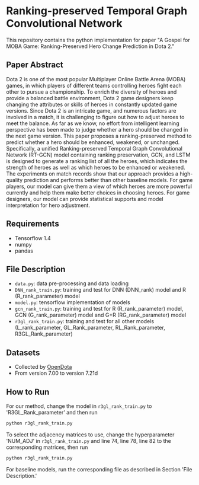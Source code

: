 # Ranking-preserved Temporal Graph Convolutional Network

This repository contains the python implementation for paper "A Gospel for MOBA Game: Ranking-Preserved Hero Change Prediction in Dota 2."

## Paper Abstract

Dota 2 is one of the most popular Multiplayer Online Battle Arena (MOBA) games, in which players of different teams controlling heroes fight each other to pursue a championship. To enrich the diversity of heroes and provide a balanced battle environment, Dota 2 game designers keep changing the attributes or skills of heroes in constantly updated game versions. Since Dota 2 is an intricate game, and numerous factors are involved in a match, it is challenging to figure out how to adjust heroes to meet the balance. As far as we know, no effort from intelligent learning perspective has been made to judge whether a hero should be changed in the next game version. This paper proposes a ranking-preserved method to predict whether a hero should be enhanced, weakened, or unchanged. Specifically, a unified Ranking-preserved Temporal Graph Convolutional Network (RT-GCN) model containing ranking preservation, GCN, and LSTM is designed to generate a ranking list of all the heroes, which indicates the strength of heroes as well as which heroes to be enhanced or weakened. The experiments on match records show that our approach provides a high-quality prediction and performs better than other baseline models. For game players, our model can give them a view of which heroes are more powerful currently and help them make better choices in choosing heroes. For game designers, our model can provide statistical supports and model interpretation for hero adjustment.

## Requirements

* Tensorflow 1.4
* numpy
* pandas

## File Description

* `data.py`: data pre-processing and data loading
* `DNN_rank_train.py`: training and test for DNN (DNN_rank) model and R (R_rank_parameter) model
* `model.py`: tensorflow implementation of models
* `gcn_rank_train.py`: training and test for R (R_rank_parameter) model, GCN (G_rank_parameter) model and G+R (RG_rank_parameter) model
* `r3gl_rank_train.py`: training and test for all other models (L_rank_parameter, GL_Rank_parameter, RL_Rank_parameter, R3GL_Rank_parameter)

## Datasets

* Collected by [OpenDota](https://www.opendota.com/)
* From version 7.00 to version 7.21d

## How to Run

For our method, change the model in `r3gl_rank_train.py` to 'R3GL_Rank_parameter' and then run
```bash
python r3gl_rank_train.py
```

To select the adjacency matrices to use, change the hyperparameter 'NUM_ADJ' in `r3gl_rank_train.py` and line 74, line 78, line 82 to the corresponding matrices, then run
```bash
python r3gl_rank_train.py
```

For baseline models, run the corresponding file as described in Section 'File Description.'
